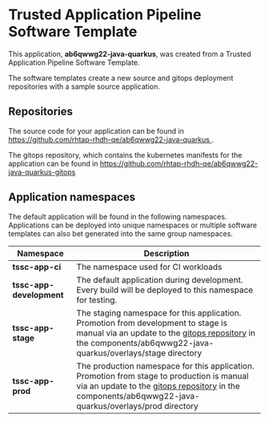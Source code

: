 # Trusted Application Pipeline Software Template

This application, **ab6qwwg22-java-quarkus**, was created from a Trusted Application Pipeline Software Template.

The software templates create a new source and gitops deployment repositories with a sample source application. 

## Repositories

The source code for your application can be found in [https://github.com/rhtap-rhdh-qe/ab6qwwg22-java-quarkus ](https://github.com/rhtap-rhdh-qe/ab6qwwg22-java-quarkus ).
 
The gitops repository, which contains the kubernetes manifests for the application can be found in 
[https://github.com/rhtap-rhdh-qe/ab6qwwg22-java-quarkus-gitops ](https://github.com/rhtap-rhdh-qe/ab6qwwg22-java-quarkus-gitops ) 

## Application namespaces 

The default application will be found in the following namespaces. Applications can be deployed into unique namespaces or multiple software templates can also bet generated into the same group namespaces.  

|  Namespace   |  Description   |  
| -------- | -------- |
| **tssc-app-ci** | The namespace used for CI workloads |
| **tssc-app-development** | The default application during development. Every build will be deployed to this namespace for testing. |
| **tssc-app-stage** | The staging namespace for this application. Promotion from development to stage is manual via an update to the [gitops repository](https://github.com/rhtap-rhdh-qe/ab6qwwg22-java-quarkus-gitops ) in the components/ab6qwwg22-java-quarkus/overlays/stage directory |
| **tssc-app-prod** | The production namespace for this application. Promotion from stage to production is manual via an update to the [gitops repository](https://github.com/rhtap-rhdh-qe/ab6qwwg22-java-quarkus-gitops ) in the components/ab6qwwg22-java-quarkus/overlays/prod directory |